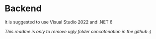 # Backend

It is suggested to use Visual Studio 2022 and .NET 6

*This readme is only to remove ugly folder concatenation in the github :)*